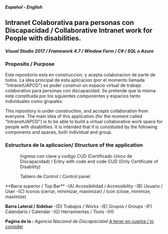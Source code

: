 ##### Español - English

## Intranet Colaborativa para personas con Discapacidad / Collaborative Intranet work for People with disabilities.

##### Visual Studio 2017   /   Framework 4.7   /   Window Form   /  C#  /   SQL o Azure

### Proposito / Purpose
Este repositorio esta en construccion, y acepta colaboracion de parte de todos. La idea principal de esta aplicacion (por el momento llamada "IntranetUAPCD") es poder construir un espacio virtual de trabajo colaborativo para personas con discapacidad. Se pretende que la misma este constituida por los siguientes componentes y espacios tanto individuales como grupales.

This repository is under construction, and accepts collaboration from everyone. The main idea of this application (for the moment called "IntranetUAPCD") is to be able to build a virtual collaborative work space for people with disabilities. It is intended that it is constituted by the following components and spaces, both individual and group.


### Estructura de la aplicacion/ Structure of the application
<ul>
<ol>Ingreso con clave y codigo CUD (Certificado Unico de Discapacidad) / Entry with code and code CUD (Only Certificate of Disability)</ol>
<ol>Tablero de Control / Control panel
</ol>
</ul>
**Barra superior / Top Bar**
        -(A) Accesibilidad / Accessibility
        -(B) Usuario / User
        -(C) Iconos (cerrar, minimizar, maximizar) / Icon (close, minimize, maximize)

**Barra Lateral / Sidebar**
        -(D) Trabajos / Works
        -(E) Grupos / Groups
        -(F) Calendario / Calendar
        -(G) Herramientas / Tools
        -(H) 

**Pagina de la :** _Agencia Nacional de Discapacidad_ [A tener en cuenta / to consider](https://www.argentina.gob.ar/andis)

